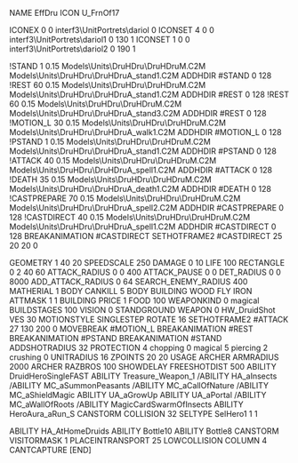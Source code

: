 NAME EffDru
ICON U_FrnOf17

ICONEX 0 0 interf3\UnitPortrets\dariol 0
ICONSET 4 0 0 interf3\UnitPortrets\dariol1 0 130 1
ICONSET 1 0 0 interf3\UnitPortrets\dariol2 0 190 1

!STAND          1 0.15 Models\Units\DruHDru\DruHDruM.C2M Models\Units\DruHDru\DruHDruA_stand1.C2M
ADDHDIR #STAND 0 128
!REST          60 0.15 Models\Units\DruHDru\DruHDruM.C2M Models\Units\DruHDru\DruHDruA_stand1.C2M
ADDHDIR #REST 0 128
!REST          60 0.15 Models\Units\DruHDru\DruHDruM.C2M Models\Units\DruHDru\DruHDruA_stand3.C2M
ADDHDIR #REST 0 128
!MOTION_L      30 0.15 Models\Units\DruHDru\DruHDruM.C2M Models\Units\DruHDru\DruHDruA_walk1.C2M
ADDHDIR #MOTION_L 0 128                        	
!PSTAND        1  0.15 Models\Units\DruHDru\DruHDruM.C2M Models\Units\DruHDru\DruHDruA_stand1.C2M
ADDHDIR #PSTAND 0 128 
!ATTACK        40 0.15 Models\Units\DruHDru\DruHDruM.C2M Models\Units\DruHDru\DruHDruA_spell1.C2M
ADDHDIR #ATTACK 0 128
!DEATH         35 0.15 Models\Units\DruHDru\DruHDruM.C2M Models\Units\DruHDru\DruHDruA_death1.C2M
ADDHDIR #DEATH 0 128
!CASTPREPARE   70  0.15 Models\Units\DruHDru\DruHDruM.C2M Models\Units\DruHDru\DruHDruA_spell2.C2M
ADDHDIR #CASTPREPARE 0 128
!CASTDIRECT    40  0.15 Models\Units\DruHDru\DruHDruM.C2M Models\Units\DruHDru\DruHDruA_spell1.C2M
ADDHDIR #CASTDIRECT 0 128
BREAKANIMATION #CASTDIRECT
SETHOTFRAME2 #CASTDIRECT 25 20 20 0

GEOMETRY 1 40 20
SPEEDSCALE 250
DAMAGE   0 10
LIFE     100
RECTANGLE 0 2 40 60
ATTACK_RADIUS 0 0 400
ATTACK_PAUSE 0 0
DET_RADIUS 0 0 8000
ADD_ATTACK_RADIUS 0 64
SEARCH_ENEMY_RADIUS 400
MATHERIAL 1 BODY
CANKILL 5 BODY BUILDING WOOD FLY IRON
ATTMASK 1 1 BUILDING
PRICE 1 FOOD 100
WEAPONKIND 0 magical
BUILDSTAGES 100
VISION 0
STANDGROUND
WEAPON 0 HW_DruidShot
VES 30
MOTIONSTYLE SINGLESTEP
ROTATE 16
SETHOTFRAME2 #ATTACK 27 130 200 0
MOVEBREAK #MOTION_L
BREAKANIMATION #REST
BREAKANIMATION #PSTAND
BREAKANIMATION #STAND
ADDSHOTRADIUS 32
PROTECTION 4 chopping 0 magical 5 piercing 2 crushing 0
UNITRADIUS 16
ZPOINTS 20 20
USAGE ARCHER
ARMRADIUS 		2000
ARCHER
RAZBROS 100
SHOWDELAY
FREESHOTDIST 500
ABILITY DruidHeroSingleFAST
ABILITY Treasure_Weapon_1
/ABILITY HA_aInsects
/ABILITY MC_aSummonPeasants
/ABILITY MC_aCallOfNature
/ABILITY MC_aShieldMagic
ABILITY UA_aGrowUp
ABILITY UA_aPortal
/ABILITY MC_aWallOfRoots
/ABILITY MagicCardSwarmOfInsects 
ABILITY HeroAura_aRun_S
CANSTORM
COLLISION 32
SELTYPE SelHero1 1 1

ABILITY HA_AtHomeDruids
ABILITY Bottle10
ABILITY Bottle8
CANSTORM
VISITORMASK 1
PLACEINTRANSPORT 25
LOWCOLLISION
COLUMN 4
CANTCAPTURE
[END]
